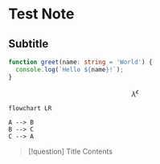 # Test Note


## Subtitle

```ts
function greet(name: string = 'World') {
  console.log(`Hello ${name}!`);
}
```

$$
\lambda^{\epsilon}
$$

```mermaid
flowchart LR

A --> B
B --> C
C --> A
```


> [!question] Title
> Contents
